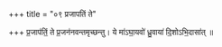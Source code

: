 +++
title = "०९ प्रजापतिं ते"

+++
प्र॒जाप॑तिं॒ ते प्र॒जन॑नवन्तमृच्छन्तु। ये मा॑ऽघा॒यवो॑ ध्रु॒वाया॑ दि॒शोऽभि॒दासा॑त् ॥